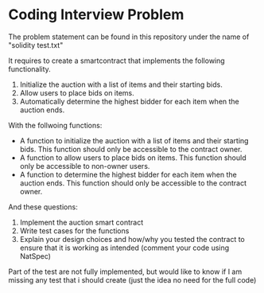 # Coding Interview Problem

The problem statement can be found in this repository under the name of "solidity test.txt"

It requires to create a smartcontract that implements the following functionality.
1. Initialize the auction with a list of items and their starting bids.
2. Allow users to place bids on items.
3. Automatically determine the highest bidder for each item when the auction ends.

With the follwoing functions:
- A function to initialize the auction with a list of items and their starting bids. This function should only be accessible to the contract owner.
- A function to allow users to place bids on items. This function should only be accessible to non-owner users.
- A function to determine the highest bidder for each item when the auction ends. This function should only be accessible to the contract owner.

And these questions:
1. Implement the auction smart contract
2. Write test cases for the functions
3. Explain your design choices and how/why you tested the contract to ensure that it is working as intended (comment your code using NatSpec)

Part of the test are not fully implemented, but would like to know if I am missing any test that i should create (just the idea no need for the full code)
```
